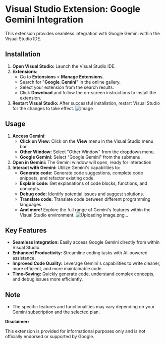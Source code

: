 # Visual Studio Extension: Google Gemini Integration

This extension provides seamless integration with Google Gemini within the Visual Studio IDE.

## Installation

1. **Open Visual Studio:** Launch the Visual Studio IDE.
2. **Extensions:** 
   - Go to **Extensions** > **Manage Extensions**.
   - Search for "**Google_Gemini**" in the online gallery.
   - Select your extension from the search results.
   - Click **Download** and follow the on-screen instructions to install the extension.
3. **Restart Visual Studio:** After successful installation, restart Visual Studio for the changes to take effect.
![image](https://github.com/user-attachments/assets/c9baca9b-e3fc-4cdb-9bc5-62ed9b773144)

## Usage

1. **Access Gemini:**
   - **Click on View:** Click on the **View** menu in the Visual Studio menu bar.
   - **Other Window:** Select "Other Window" from the dropdown menu.
   - **Google Gemini:** Select "Google Gemini" from the submenu. 
2. **Open in Gemini:** The Gemini window will open, ready for interaction. 
3. **Interact with Gemini:** Utilize Gemini's capabilities to:
      - **Generate code:** Generate code suggestions, complete code snippets, and refactor existing code.
      - **Explain code:** Get explanations of code blocks, functions, and concepts.
      - **Debug code:** Identify potential issues and suggest solutions.
      - **Translate code:** Translate code between different programming languages.
      - **And more!** Explore the full range of Gemini's features within the Visual Studio environment.
![Uploading image.png…]()

## Key Features

* **Seamless Integration:** Easily access Google Gemini directly from within Visual Studio.
* **Enhanced Productivity:** Streamline coding tasks with AI-powered assistance.
* **Improved Code Quality:** Leverage Gemini's capabilities to write cleaner, more efficient, and more maintainable code.
* **Time-Saving:** Quickly generate code, understand complex concepts, and debug issues more efficiently.

## Note

* The specific features and functionalities may vary depending on your Gemini subscription and the selected plan.

**Disclaimer:**

This extension is provided for informational purposes only and is not officially endorsed or supported by Google.
